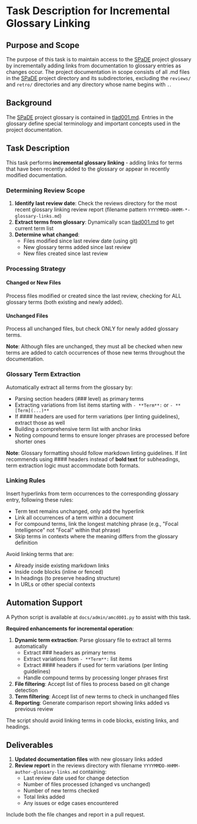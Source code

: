 # Task Description for Incremental Glossary Linking

## Purpose and Scope

The purpose of this task is to maintain access to the [SPaDE](../tlad001.md#spade) project glossary by incrementally adding links from documentation to glossary entries as changes occur.
The project documentation in scope consists of all .md files in the [SPaDE](../tlad001.md#spade) project directory and its subdirectories, excluding the `reviews/` and `retro/` directories and any directory whose name begins with `.`.

## Background

The [SPaDE](../tlad001.md#spade) project glossary is contained in [tlad001.md](../tlad001.md).
Entries in the glossary define special terminology and important concepts used in the project documentation.

## Task Description

This task performs **incremental glossary linking** - adding links for terms that have been recently added to the glossary or appear in recently modified documentation.

### Determining Review Scope

1. **Identify last review date**: Check the reviews directory for the most recent glossary linking review report (filename pattern `YYYYMMDD-HHMM-*-glossary-links.md`)
2. **Extract terms from glossary**: Dynamically scan [tlad001.md](../tlad001.md) to get current term list
3. **Determine what changed**:
   - Files modified since last review date (using git)
   - New glossary terms added since last review
   - New files created since last review

### Processing Strategy

#### Changed or New Files
Process files modified or created since the last review, checking for ALL glossary terms (both existing and newly added).

#### Unchanged Files  
Process all unchanged files, but check ONLY for newly added glossary terms.

**Note**: Although files are unchanged, they must all be checked when new terms are added to catch occurrences of those new terms throughout the documentation.

### Glossary Term Extraction

Automatically extract all terms from the glossary by:

- Parsing section headers (### level) as primary terms
- Extracting variations from list items starting with `- **Term**:` or `- **[Term](...)**`
- If #### headers are used for term variations (per linting guidelines), extract those as well
- Building a comprehensive term list with anchor links
- Noting compound terms to ensure longer phrases are processed before shorter ones

**Note**: Glossary formatting should follow markdown linting guidelines. If lint recommends using #### headers instead of **bold text** for subheadings, term extraction logic must accommodate both formats.

### Linking Rules

Insert hyperlinks from term occurrences to the corresponding glossary entry, following these rules:

- Term text remains unchanged, only add the hyperlink
- Link all occurrences of a term within a document
- For compound terms, link the longest matching phrase (e.g., "Focal Intelligence" not "Focal" within that phrase)
- Skip terms in contexts where the meaning differs from the glossary definition

Avoid linking terms that are:
- Already inside existing markdown links
- Inside code blocks (inline or fenced)
- In headings (to preserve heading structure)
- In URLs or other special contexts

## Automation Support

A Python script is available at `docs/admin/amcd001.py` to assist with this task.

**Required enhancements for incremental operation**:

1. **Dynamic term extraction**: Parse glossary file to extract all terms automatically
   - Extract ### headers as primary terms
   - Extract variations from `- **Term**:` list items  
   - Extract #### headers if used for term variations (per linting guidelines)
   - Handle compound terms by processing longer phrases first
2. **File filtering**: Accept list of files to process based on git change detection
3. **Term filtering**: Accept list of new terms to check in unchanged files
4. **Reporting**: Generate comparison report showing links added vs previous review

The script should avoid linking terms in code blocks, existing links, and headings.

## Deliverables

1. **Updated documentation files** with new glossary links added
2. **Review report** in the reviews directory with filename `YYYYMMDD-HHMM-author-glossary-links.md` containing:
   - Last review date used for change detection
   - Number of files processed (changed vs unchanged)
   - Number of new terms checked
   - Total links added
   - Any issues or edge cases encountered

Include both the file changes and report in a pull request.
